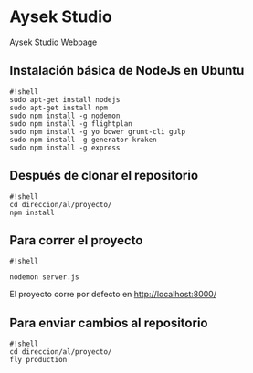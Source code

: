 # Aysek Studio #
Aysek Studio Webpage

## Instalación básica de NodeJs en Ubuntu ##
```
#!shell
sudo apt-get install nodejs
sudo apt-get install npm
sudo npm install -g nodemon
sudo npm install -g flightplan
sudo npm install -g yo bower grunt-cli gulp
sudo npm install -g generator-kraken
sudo npm install -g express
```

## Después de clonar el repositorio ##
```
#!shell
cd direccion/al/proyecto/
npm install
```

## Para correr el proyecto ##
```
#!shell

nodemon server.js
```
El proyecto corre por defecto en [http://localhost:8000/](http://localhost:8000/)

## Para  enviar cambios al repositorio ##
```
#!shell
cd direccion/al/proyecto/
fly production
```